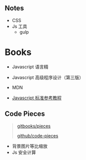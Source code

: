 ## Notes

* CSS
* Js 工具
  * gulp

# Books

* Javascript 语言精

* Javascript 高级程序设计（第三版）

* MDN

* [Javascript 标准参考教程](http://javascript.ruanyifeng.com/)

## Code Pieces

> [gitbooks/pieces](https://dcloud.gitbooks.io/pieces/content/)
>
> [github/code-pieces](https://github.com/SBaof/code-pieces)

* 背景图片等比缩放
* Js 安全计算




